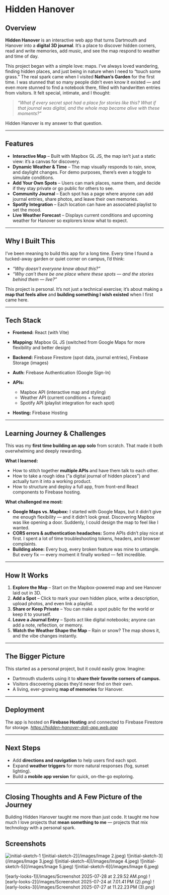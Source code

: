 # Hidden Hanover

## Overview

**Hidden Hanover** is an interactive web app that turns Dartmouth and Hanover into a **digital 3D journal**. It’s a place to discover hidden corners, read and write memories, add music, and see the map respond to weather and time of day.

This project began with a simple love: maps. I’ve always loved wandering, finding hidden places, and just being in nature when I need to “touch some grass.” The real spark came when I visited **Nathan’s Garden** for the first time. I was stunned that so many people didn’t even know it existed — and even more stunned to find a notebook there, filled with handwritten entries from visitors. It felt special, intimate, and I thought:

> *“What if every secret spot had a place for stories like this? What if that journal was digital, and the whole map became alive with these moments?”*

Hidden Hanover is my answer to that question.

---

## Features

* **Interactive Map** – Built with Mapbox GL JS, the map isn’t just a static view: it’s a canvas for discovery.
* **Dynamic Weather & Time** – The map visually responds to rain, snow, and daylight changes. For demo purposes, there’s even a toggle to simulate conditions.
* **Add Your Own Spots** – Users can mark places, name them, and decide if they stay private or go public for others to see.
* **Community Journal** – Each spot has a page where anyone can add journal entries, share photos, and leave their own memories.
* **Spotify Integration** – Each location can have an associated playlist to set the mood.
* **Live Weather Forecast** – Displays current conditions and upcoming weather for Hanover so explorers know what to expect.

---

## Why I Built This

I’ve been meaning to build this app for a long time. Every time I found a tucked-away garden or quiet corner on campus, I’d think:

* *“Why doesn’t everyone know about this?”*
* *“Why can’t there be one place where these spots — and the stories behind them — live?”*

This project is personal. It’s not just a technical exercise; it’s about making a **map that feels alive** and **building something I wish existed** when I first came here.

---

## Tech Stack

* **Frontend:** React (with Vite)
* **Mapping:** Mapbox GL JS (switched from Google Maps for more flexibility and better design)
* **Backend:** Firebase Firestore (spot data, journal entries), Firebase Storage (images)
* **Auth:** Firebase Authentication (Google Sign-In)
* **APIs:**

  * Mapbox API (interactive map and styling)
  * Weather API (current conditions + forecast)
  * Spotify API (playlist integration for each spot)
* **Hosting:** Firebase Hosting

---

## Learning Journey & Challenges

This was my **first time building an app solo** from scratch. That made it both overwhelming and deeply rewarding.

**What I learned:**

* How to stitch together **multiple APIs** and have them talk to each other.
* How to take a rough idea (“a digital journal of hidden places”) and actually turn it into a working product.
* How to structure and deploy a full app, from front-end React components to Firebase hosting.

**What challenged me most:**

* **Google Maps vs. Mapbox:** I started with Google Maps, but it didn’t give me enough flexibility — and it didn’t look great. Discovering Mapbox was like opening a door. Suddenly, I could design the map to feel like I wanted.
* **CORS errors & authentication headaches:** Some APIs didn’t play nice at first. I spent a lot of time troubleshooting tokens, headers, and browser complaints.
* **Building alone:** Every bug, every broken feature was mine to untangle. But every fix — every moment it finally worked — felt incredible.

---

## How It Works

1. **Explore the Map** – Start on the Mapbox-powered map and see Hanover laid out in 3D.
2. **Add a Spot** – Click to mark your own hidden place, write a description, upload photos, and even link a playlist.
3. **Share or Keep Private** – You can make a spot public for the world or keep it to yourself.
4. **Leave a Journal Entry** – Spots act like digital notebooks; anyone can add a note, reflection, or memory.
5. **Watch the Weather Shape the Map** – Rain or snow? The map shows it, and the vibe changes instantly.

---

## The Bigger Picture

This started as a personal project, but it could easily grow. Imagine:

* Dartmouth students using it to **share their favorite corners of campus.**
* Visitors discovering places they’d never find on their own.
* A living, ever-growing **map of memories** for Hanover.

---

## Deployment

The app is hosted on **Firebase Hosting** and connected to Firebase Firestore for storage. *https://hidden-hanover-dali-app.web.app*

---

## Next Steps

* Add **directions and navigation** to help users find each spot.
* Expand **weather triggers** for more natural responses (fog, sunset lighting).
* Build a **mobile app version** for quick, on-the-go exploring.

---

## Closing Thoughts and A Few Picture of the Journey

Building Hidden Hanover taught me more than just code. It taught me how much I love projects that **mean something to me** — projects that mix technology with a personal spark.

## Screenshots

![initial-sketch-1](/images/Image.jpeg)
![initial-sketch-2](/images/Image 2.jpeg)
![initial-sketch-3](/images/Image 3.jpeg)
![initial-sketch-4](/images/Image 4.jpeg)
![initial-sketch-5](/images/Image 5.jpeg)
![initial-sketch-6](/images/Image 6.jpeg)

![early-looks-1](/images/Screenshot 2025-07-28 at 2.29.52 AM.png)
![early-looks-2](/images/Screenshot 2025-07-24 at 7.01.41 PM (2).png)
![early-looks-3](/images/Screenshot 2025-07-27 at 11.22.23 PM (3).png)


